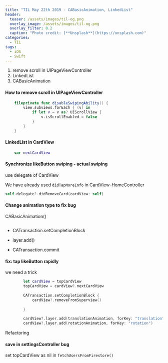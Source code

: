 ```yaml
---
title: "TIL May 22th 2019 - CABasicAnimation, LinkedList"
header:
  teaser: /assets/images/til-og.png
  overlay_image: /assets/images/til-og.png
  overlay_filter: 0.2
  caption: "Photo credit: [**Unsplash**](https://unsplash.com)"
categories:
  - TIL
tags:
  - iOS
  - Swift
---
```




1. remove scroll in UIPageViewController
2. LinkedList
3. CABasicAnimation



#### How to remove scroll in UIPageViewController

```swift
    fileprivate func disableSwipingAbility() {
        view.subviews.forEach { (v) in
            if let v = v as? UIScrollView {
                v.isScrollEnabled = false
            }
        }
    }
```



#### LinkedList in CardView

```swift
    var nextCardView
```



#### Synchronize likeButton swiping - actual swiping

use delegate of CardView

We have already used `didTapMoreInfo` in CardView-HomeController

```swift
self.delegate?.didRemoveCard(cardView: self)
```



#### Change animation type to fix bug

CABasicAnimation()

```

```





- CATransaction.setCompletionBlock

- layer.add()

- CATransaction.commit



#### fix: tap likeButton rapidly

we need a trick

```swift
        let cardView = topCardView
        topCardView = cardView?.nextCardView
        
        CATransaction.setCompletionBlock {
            cardView?.removeFromSuperview()
            
        }
        
        cardView?.layer.add(translationAnimation, forKey: "translation")
        cardView?.layer.add(rotationAnimation, forKey: "rotation")
```



Refactoring



#### save in settingsController bug

set topCardView as nil in `fetchUsersFromFirestore()`


